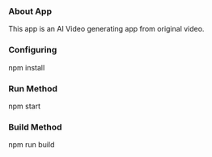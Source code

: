 ### About App

This app is an AI Video generating app from original video.

### Configuring

npm install

### Run Method

npm start

### Build Method

npm run build